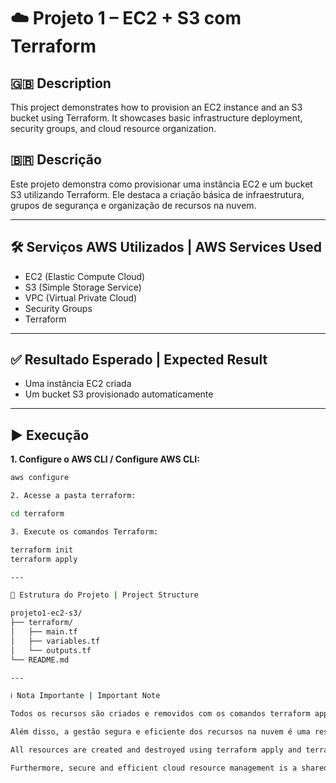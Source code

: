 # ☁️ Projeto 1 – EC2 + S3 com Terraform

## 🇬🇧 Description
This project demonstrates how to provision an EC2 instance and an S3 bucket using Terraform. It showcases basic infrastructure deployment, security groups, and cloud resource organization.

## 🇧🇷 Descrição
Este projeto demonstra como provisionar uma instância EC2 e um bucket S3 utilizando Terraform. Ele destaca a criação básica de infraestrutura, grupos de segurança e organização de recursos na nuvem.

---

## 🛠️ Serviços AWS Utilizados | AWS Services Used

- EC2 (Elastic Compute Cloud)
- S3 (Simple Storage Service)
- VPC (Virtual Private Cloud)
- Security Groups
- Terraform

---

## ✅ Resultado Esperado | Expected Result

- Uma instância EC2 criada
- Um bucket S3 provisionado automaticamente

---

## ▶️ Execução

**1. Configure o AWS CLI / Configure AWS CLI:**
```bash
aws configure

2. Acesse a pasta terraform:

cd terraform

3. Execute os comandos Terraform:

terraform init
terraform apply

---

📁 Estrutura do Projeto | Project Structure

projeto1-ec2-s3/
├── terraform/
│   ├── main.tf
│   ├── variables.tf
│   └── outputs.tf
└── README.md

---

ℹ️ Nota Importante | Important Note

Todos os recursos são criados e removidos com os comandos terraform apply e terraform destroy, garantindo controle de custos e respeito aos limites do Free Tier da AWS.

Além disso, a gestão segura e eficiente dos recursos na nuvem é uma responsabilidade compartilhada com a AWS — cabendo ao usuário configurar, monitorar e manter suas aplicações com boas práticas.

All resources are created and destroyed using terraform apply and terraform destroy, ensuring cost control and adherence to AWS Free Tier limits.

Furthermore, secure and efficient cloud resource management is a shared responsibility with AWS — users are responsible for configuring, monitoring, and maintaining their workloads using best practices.